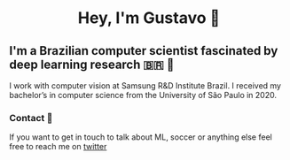 <h1 align="center">Hey, I'm Gustavo 👋</h1>

## I'm a Brazilian computer scientist fascinated by deep learning research 🇧🇷 🧠

I work with computer vision at Samsung R&D Institute Brazil. I received my bachelor’s in computer science from the University of São Paulo in 2020.

### Contact 💬

If you want to get in touch to talk about ML, soccer or anything else feel free to reach me on [twitter](https://twitter.com/suttergustavo)

<!--
**suttergustavo/suttergustavo** is a ✨ _special_ ✨ repository because its `README.md` (this file) appears on your GitHub profile.

Here are some ideas to get you started:

- 🔭 I’m currently working on ...
- 🌱 I’m currently learning ...
- 👯 I’m looking to collaborate on ...
- 🤔 I’m looking for help with ...
- 💬 Ask me about ...
- 📫 How to reach me: ...
- 😄 Pronouns: ...
- ⚡ Fun fact: ...
-->
